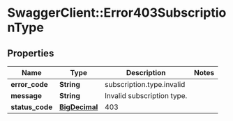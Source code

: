# SwaggerClient::Error403SubscriptionType

## Properties
Name | Type | Description | Notes
------------ | ------------- | ------------- | -------------
**error_code** | **String** | subscription.type.invalid | 
**message** | **String** | Invalid subscription type. | 
**status_code** | [**BigDecimal**](BigDecimal.md) | 403 | 

